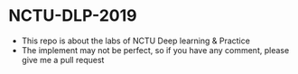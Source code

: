 # NCTU-DLP-2019
- This repo is about the labs of NCTU Deep learning & Practice
- The implement may not be perfect, so if you have any comment, please give me a pull request
